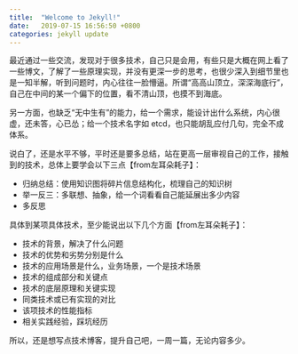 ```yaml
---
title:  "Welcome to Jekyll!"
date:   2019-07-15 16:56:50 +0800
categories: jekyll update
---
```


最近通过一些交流，发现对于很多技术，自己只是会用，有些只是大概在网上看了一些博文，了解了一些原理实现，并没有更深一步的思考，也很少深入到细节里也是一知半解，听到问题时，内心往往一脸懵逼。所谓“高高山顶立，深深海底行”，自己在中间的某一个偏下的位置，看不清山顶，也摸不到海底。

另一方面，也缺乏“无中生有”的能力，给一个需求，能设计出什么系统，内心很虚，还未答，心已怂；给一个技术名字如 etcd，也只能胡乱应付几句，完全不成体系。

说白了，还是水平不够，平时还是要多总结，站在更高一层审视自己的工作，接触到的技术，总体上要学会以下三点【from左耳朵耗子】：
- 归纳总结：使用知识图将碎片信息结构化，梳理自己的知识树
- 举一反三：多联想、抽象，给一个词看看自己能延展出多少内容
- 多反思

具体到某项具体技术，至少能说出以下几个方面【from左耳朵耗子】：
- 技术的背景，解决了什么问题
- 技术的优势和劣势分别是什么
- 技术的应用场景是什么，业务场景，一个是技术场景
- 技术的组成部分和关键点
- 技术的底层原理和关键实现
- 同类技术或已有实现的对比
- 该项技术的性能指标
- 相关实践经验，踩坑经历

所以，还是想写点技术博客，提升自己吧，一周一篇，无论内容多少。
